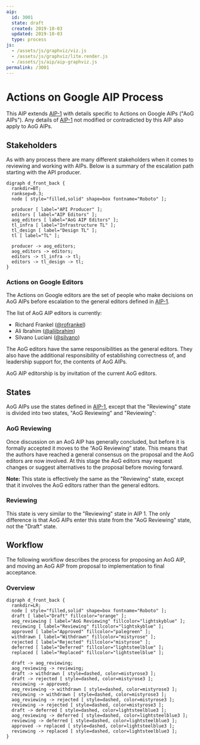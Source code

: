```yaml
---
aip:
  id: 3001
  state: draft
  created: 2019-10-03
  updated: 2019-10-03
  type: process
js:
  - /assets/js/graphviz/viz.js
  - /assets/js/graphviz/lite.render.js
  - /assets/js/aip/aip-graphviz.js
permalink: /3001
---
```


# Actions on Google AIP Process

This AIP extends [AIP-1][] with details specific to Actions on Google AIPs
("AoG AIPs"). Any details of [AIP-1][] not modified or contradicted by this AIP
also apply to AoG AIPs.

## Stakeholders

As with any process there are many different stakeholders when it comes to
reviewing and working with AIPs. Below is a summary of the escalation path
starting with the API producer.

```graphviz
digraph d_front_back {
  rankdir=BT;
  ranksep=0.3;
  node [ style="filled,solid" shape=box fontname="Roboto" ];

  producer [ label="API Producer" ];
  editors [ label="AIP Editors" ];
  aog_editors [ label="AoG AIP Editors" ];
  tl_infra [ label="Infrastructure TL" ];
  tl_design [ label="Design TL" ];
  tl [ label="TL" ];

  producer -> aog_editors;
  aog_editors -> editors;
  editors -> tl_infra -> tl;
  editors -> tl_design -> tl;
}
```

### Actions on Google Editors

The Actions on Google editors are the set of people who make decisions on AoG
AIPs before escalation to the general editors defined in [AIP-1][].

The list of AoG AIP editors is currently:

- Richard Frankel ([@rofrankel][])
- Ali Ibrahim ([@aliibrahim][])
- Silvano Luciani ([@silvano][])

The AoG editors have the same responsibilities as the general editors. They
also have the additional responsibility of establishing correctness of, and
leadership support for, the contents of AoG AIPs.

AoG AIP editorship is by invitation of the current AoG editors.

## States

AoG AIPs use the states defined in [AIP-1][], except that the "Reviewing" state
is divided into two states, "AoG Reviewing" and "Reviewing":

### AoG Reviewing

Once discussion on an AoG AIP has generally concluded, but before it is
formally accepted it moves to the “AoG Reviewing” state. This means that the
authors have reached a general consensus on the proposal and the AoG editors
are now involved. At this stage the AoG editors may request changes or suggest
alternatives to the proposal before moving forward.

**Note:** This state is effectively the same as the "Reviewing" state, except
that it involves the AoG editors rather than the general editors.

### Reviewing

This state is very similar to the "Reviewing" state in AIP 1. The only
difference is that AoG AIPs enter this state from the "AoG Reviewing" state,
not the "Draft" state.

## Workflow

The following workflow describes the process for proposing an AoG AIP, and
moving an AoG AIP from proposal to implementation to final acceptance.

### Overview

```graphviz
digraph d_front_back {
  rankdir=LR;
  node [ style="filled,solid" shape=box fontname="Roboto" ];
  draft [ label="Draft" fillcolor="orange" ];
  aog_reviewing [ label="AoG Reviewing" fillcolor="lightskyblue" ];
  reviewing [ label="Reviewing" fillcolor="lightskyblue" ];
  approved [ label="Approved" fillcolor="palegreen" ];
  withdrawn [ label="Withdrawn" fillcolor="mistyrose" ];
  rejected [ label="Rejected" fillcolor="mistyrose" ];
  deferred [ label="Deferred" fillcolor="lightsteelblue" ];
  replaced [ label="Replaced" fillcolor="lightsteelblue" ];

  draft -> aog_reviewing;
  aog_reviewing -> reviewing;
  draft -> withdrawn [ style=dashed, color=mistyrose3 ];
  draft -> rejected [ style=dashed, color=mistyrose3 ];
  reviewing -> approved;
  aog_reviewing -> withdrawn [ style=dashed, color=mistyrose3 ];
  reviewing -> withdrawn [ style=dashed, color=mistyrose3 ];
  aog_reviewing -> rejected [ style=dashed, color=mistyrose3 ];
  reviewing -> rejected [ style=dashed, color=mistyrose3 ];
  draft -> deferred [ style=dashed, color=lightsteelblue3 ];
  aog_reviewing -> deferred [ style=dashed, color=lightsteelblue3 ];
  reviewing -> deferred [ style=dashed, color=lightsteelblue3 ];
  approved -> replaced [ style=dashed, color=lightsteelblue3 ];
  reviewing -> replaced [ style=dashed, color=lightsteelblue3 ];
}
```

[aip-1]: ../0001.md
[@rofrankel]: https://github.com/rofrankel
[@aliibrahim]: https://google.com
[@silvano]: https://github.com/silvolu
